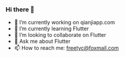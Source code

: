 ### Hi there 👋

<!--
**litang0908/litang0908** is a ✨ _special_ ✨ repository because its `README.md` (this file) appears on your GitHub profile.

Here are some ideas to get you started:

- 🔭 I’m currently working on ...
- 🌱 I’m currently learning Flutter
- 👯 I’m looking to collaborate on Flutter
- 🤔 I’m looking for help with ...
- 💬 Ask me about Flutter
- 📫 How to reach me: freetyc@foxmail.com
- 😄 Pronouns: ...
- ⚡ Fun fact: ...
-->


- 🔭 I’m currently working on qianjiapp.com
- 🌱 I’m currently learning Flutter
- 👯 I’m looking to collaborate on Flutter
- 💬 Ask me about Flutter
- 📫 How to reach me: freetyc@foxmail.com
